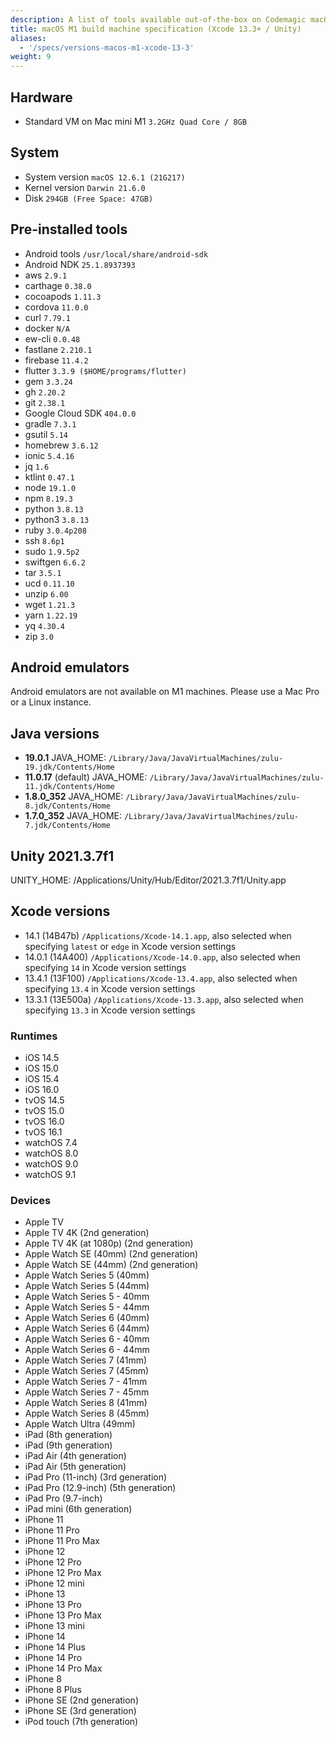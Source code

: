 ```yaml
---
description: A list of tools available out-of-the-box on Codemagic macOS M1 build machines using Xcode version 13.3+.
title: macOS M1 build machine specification (Xcode 13.3+ / Unity)
aliases:
  - '/specs/versions-macos-m1-xcode-13-3'
weight: 9
---
```


## Hardware

- Standard VM on Mac mini M1 `3.2GHz Quad Core / 8GB`

## System

- System version `macOS 12.6.1 (21G217)`
- Kernel version `Darwin 21.6.0`
- Disk `294GB (Free Space: 47GB)`

## Pre-installed tools

- Android tools `/usr/local/share/android-sdk`
- Android NDK `25.1.8937393`
- aws `2.9.1`
- carthage `0.38.0`
- cocoapods `1.11.3`
- cordova `11.0.0`
- curl `7.79.1`
- docker `N/A`
- ew-cli `0.0.48`
- fastlane `2.210.1`
- firebase `11.4.2`
- flutter `3.3.9 ($HOME/programs/flutter)`
- gem `3.3.24`
- gh `2.20.2`
- git `2.38.1`
- Google Cloud SDK `404.0.0`
- gradle `7.3.1`
- gsutil `5.14`
- homebrew `3.6.12`
- ionic `5.4.16`
- jq `1.6`
- ktlint `0.47.1`
- node `19.1.0`
- npm `8.19.3`
- python `3.8.13`
- python3 `3.8.13`
- ruby `3.0.4p208`
- ssh `8.6p1`
- sudo `1.9.5p2`
- swiftgen `6.6.2`
- tar `3.5.1`
- ucd `0.11.10`
- unzip `6.00`
- wget `1.21.3`
- yarn `1.22.19`
- yq `4.30.4`
- zip `3.0`

## Android emulators

Android emulators are not available on M1 machines. Please use a Mac Pro or a Linux instance.

## Java versions

- **19.0.1** JAVA_HOME: `/Library/Java/JavaVirtualMachines/zulu-19.jdk/Contents/Home`
- **11.0.17** (default) JAVA_HOME: `/Library/Java/JavaVirtualMachines/zulu-11.jdk/Contents/Home`
- **1.8.0_352** JAVA_HOME: `/Library/Java/JavaVirtualMachines/zulu-8.jdk/Contents/Home`
- **1.7.0_352** JAVA_HOME: `/Library/Java/JavaVirtualMachines/zulu-7.jdk/Contents/Home`

## Unity 2021.3.7f1

UNITY_HOME: /Applications/Unity/Hub/Editor/2021.3.7f1/Unity.app

## Xcode versions

- 14.1 (14B47b) `/Applications/Xcode-14.1.app`, also selected when specifying `latest` or `edge` in Xcode version settings
- 14.0.1 (14A400) `/Applications/Xcode-14.0.app`, also selected when specifying `14` in Xcode version settings
- 13.4.1 (13F100) `/Applications/Xcode-13.4.app`, also selected when specifying `13.4` in Xcode version settings
- 13.3.1 (13E500a) `/Applications/Xcode-13.3.app`, also selected when specifying `13.3` in Xcode version settings

### Runtimes

- iOS 14.5
- iOS 15.0
- iOS 15.4
- iOS 16.0
- tvOS 14.5
- tvOS 15.0
- tvOS 16.0
- tvOS 16.1
- watchOS 7.4
- watchOS 8.0
- watchOS 9.0
- watchOS 9.1

### Devices

- Apple TV
- Apple TV 4K (2nd generation)
- Apple TV 4K (at 1080p) (2nd generation)
- Apple Watch SE (40mm) (2nd generation)
- Apple Watch SE (44mm) (2nd generation)
- Apple Watch Series 5 (40mm)
- Apple Watch Series 5 (44mm)
- Apple Watch Series 5 - 40mm
- Apple Watch Series 5 - 44mm
- Apple Watch Series 6 (40mm)
- Apple Watch Series 6 (44mm)
- Apple Watch Series 6 - 40mm
- Apple Watch Series 6 - 44mm
- Apple Watch Series 7 (41mm)
- Apple Watch Series 7 (45mm)
- Apple Watch Series 7 - 41mm
- Apple Watch Series 7 - 45mm
- Apple Watch Series 8 (41mm)
- Apple Watch Series 8 (45mm)
- Apple Watch Ultra (49mm)
- iPad (8th generation)
- iPad (9th generation)
- iPad Air (4th generation)
- iPad Air (5th generation)
- iPad Pro (11-inch) (3rd generation)
- iPad Pro (12.9-inch) (5th generation)
- iPad Pro (9.7-inch)
- iPad mini (6th generation)
- iPhone 11
- iPhone 11 Pro
- iPhone 11 Pro Max
- iPhone 12
- iPhone 12 Pro
- iPhone 12 Pro Max
- iPhone 12 mini
- iPhone 13
- iPhone 13 Pro
- iPhone 13 Pro Max
- iPhone 13 mini
- iPhone 14
- iPhone 14 Plus
- iPhone 14 Pro
- iPhone 14 Pro Max
- iPhone 8
- iPhone 8 Plus
- iPhone SE (2nd generation)
- iPhone SE (3rd generation)
- iPod touch (7th generation)

